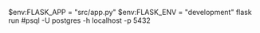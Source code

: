 $env:FLASK_APP = "src/app.py"
$env:FLASK_ENV = "development"
flask run
#psql -U postgres -h localhost -p 5432